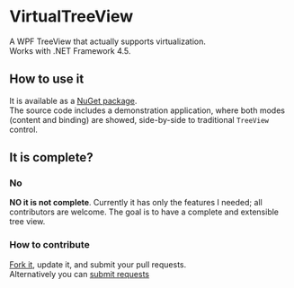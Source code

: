 # VirtualTreeView
A WPF TreeView that actually supports virtualization.  
Works with .NET Framework 4.5.  

## How to use it

It is available as a [NuGet package](https://www.nuget.org/packages/VirtualTreeView/).  
The source code includes a demonstration application, where both modes (content and binding) are showed, side-by-side to traditional `TreeView` control.

## It is complete?

### No

**NO it is not complete**. Currently it has only the features I needed; all contributors are welcome. The goal is to have a complete and extensible tree view.  

### How to contribute

[Fork it](https://github.com/picrap/VirtualTreeView#fork-destination-box), update it, and submit your pull requests.  
Alternatively you can [submit requests](https://github.com/picrap/VirtualTreeView/issues)  
